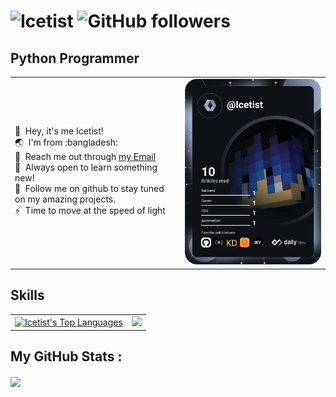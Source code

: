 ![Icetist](https://user-images.githubusercontent.com/96980054/209646931-503e64aa-e79a-43c4-b6ae-7b65f353798b.png)
<a align="center">
  <img alt="GitHub followers" src="https://img.shields.io/github/followers/icetist?color=%230384fc&label=Followers&style=for-the-badge">
</a>
==============================

Python Programmer
----------------------
<table>
  <tr>
    <td valign="center">
      <p>
        👋 &nbsp;Hey, it's me Icetist!
        <br/>
        🌏 &nbsp;I'm from :bangladesh:
        <br/>
        📧 &nbsp;Reach me out through <a href="mailto:saahil.alam@gmail.com?subject=Lets Collab!">my Email</a>
        <br/>
        🧠 &nbsp;Always open to learn something new!
        <br/>
        📂 &nbsp;Follow me on github to stay tuned on my amazing projects.
        <br/>
        ⚡ &nbsp;Time to move at the speed of light
      </p>
    </td>
    <td>
      <a href="https://app.daily.dev/Icetist"><img src="https://github.com/Icetist/icetist/blob/main/devcard.svg" width="400" alt="Icetist's Dev Card"/></a>
    </td>
  </tr>
</table>

Skills
----------------------
<table>
  <tr>
    <td valign="center">
      <a href="https://github.com/Icetist/github-readme-stats">
        <img alt="Icetist's Top Languages" align="center" src="https://github-readme-stats.vercel.app/api/top-langs/?username=icetist&show_icons=true&theme=dark" />
      </a>
    </td>
    <td>
      <img src="https://img.shields.io/badge/Python-#3776AB?logo=Python&logoColor=white&style=for-the-badge" />
    </td>
  </tr>
</table>


My GitHub Stats : 
----------------------
<a href="https://github.com/Icetist/github-readme-stats">
  <img align="center" src="https://github-readme-stats.vercel.app/api?username=Icetist&show_icons=true&theme=dark" />
</a>
